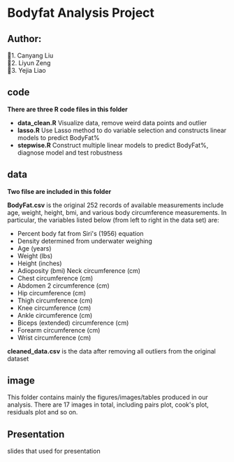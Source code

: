 # Bodyfat Analysis Project
## **Author:**     
:boy:1. Canyang Liu    
:girl:2. Liyun Zeng  
:boy:3. Yejia Liao  

## **code**
**There are three R code files in this folder**
- **data_clean.R** Visualize data, remove weird data points and outlier
- **lasso.R**      Use Lasso method to do variable selection and constructs linear models to predict BodyFat%
- **stepwise.R**   Construct multiple linear models to predict BodyFat%, diagnose model and test robustness


## **data**
**Two filse are included in this folder**

**BodyFat.csv** is the original 252 records of available measurements include age, weight, height, bmi, and various body circumference measurements. In particular, the variables listed below (from left to right in the data set) are:

- Percent body fat from Siri's (1956) equation
- Density determined from underwater weighing
- Age (years)
- Weight (lbs)
- Height (inches)
- Adioposity (bmi) Neck circumference (cm)
- Chest circumference (cm)
- Abdomen 2 circumference (cm)
- Hip circumference (cm)
- Thigh circumference (cm)
- Knee circumference (cm)
- Ankle circumference (cm)
- Biceps (extended) circumference (cm)
- Forearm circumference (cm)
- Wrist circumference (cm)

**cleaned_data.csv** is the data after removing all outliers from the original dataset

## **image**
This folder contains mainly the figures/images/tables produced in our analysis. There are 17 images in total, including pairs plot, cook's plot, residuals plot and so on.


## **Presentation**
slides that used for presentation
